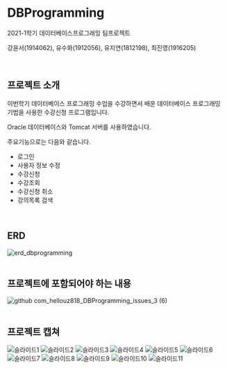 # DBProgramming
2021-1학기 데이터베이스프로그래밍 팀프로젝트

강윤서(1914062), 유수화(1912056), 유지연(1812198), 최진영(1916205)

<br>

## 프로젝트 소개
이번학기 데이터베이스 프로그래밍 수업을 수강하면서 배운 데이터베이스 프로그래밍 기법을 사용한 수강신청 프로그램입니다.

Oracle 데이터베이스와 Tomcat 서버를 사용하였습니다. 

주요기능으로는 다음와 같습니다. 

- 로그인
- 사용자 정보 수정 
- 수강신청
- 수강조회
- 수강신청 취소
- 강의목록 검색
<br>

## ERD
![erd_dbprogramming](https://user-images.githubusercontent.com/49220095/120913070-47cbca80-c6cf-11eb-854a-b2e6cf116f14.jpg)
<br><br>

## 프로젝트에 포함되어야 하는 내용
![github com_hellouz818_DBProgramming_issues_3 (6)](https://user-images.githubusercontent.com/49220095/120938359-43de8d80-c74d-11eb-91b9-031d6ae45555.png)
<br><br>

## 프로젝트 캡쳐
![슬라이드1](https://user-images.githubusercontent.com/49220095/120967612-a9109e00-c7a2-11eb-8910-1e103da8ce40.PNG)
![슬라이드2](https://user-images.githubusercontent.com/49220095/120967614-aa41cb00-c7a2-11eb-804a-16d9728178fc.PNG)
![슬라이드3](https://user-images.githubusercontent.com/49220095/120967617-aada6180-c7a2-11eb-9333-48baa4fae8ba.PNG)
![슬라이드4](https://user-images.githubusercontent.com/49220095/120967619-aada6180-c7a2-11eb-819a-dd36aaa50773.PNG)
![슬라이드5](https://user-images.githubusercontent.com/49220095/120967622-ab72f800-c7a2-11eb-85aa-81e5e577660a.PNG)
![슬라이드6](https://user-images.githubusercontent.com/49220095/120967624-ab72f800-c7a2-11eb-86ec-277c08685734.PNG)
![슬라이드7](https://user-images.githubusercontent.com/49220095/120967626-ac0b8e80-c7a2-11eb-88ee-d5385aa6157b.PNG)
![슬라이드8](https://user-images.githubusercontent.com/49220095/120967627-aca42500-c7a2-11eb-8975-b21355cc9385.PNG)
![슬라이드9](https://user-images.githubusercontent.com/49220095/120967630-aca42500-c7a2-11eb-92d6-e92bc109c2b8.PNG)
![슬라이드10](https://user-images.githubusercontent.com/49220095/120967632-ad3cbb80-c7a2-11eb-80be-90f8caf71797.PNG)
![슬라이드11](https://user-images.githubusercontent.com/49220095/120967633-ad3cbb80-c7a2-11eb-9c4a-22cb308544cc.PNG)

